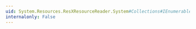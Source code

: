 ```yaml
---
uid: System.Resources.ResXResourceReader.System#Collections#IEnumerable#GetEnumerator
internalonly: False
---
```

